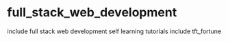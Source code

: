 # full_stack_web_development
include full stack web development self learning tutorials 
include tft_fortune
